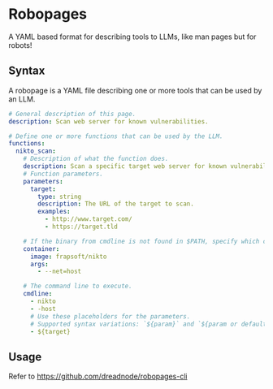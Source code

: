# Robopages

A YAML based format for describing tools to LLMs, like man pages but for robots!

## Syntax

A robopage is a YAML file describing one or more tools that can be used by an LLM.

```yaml
# General description of this page.
description: Scan web server for known vulnerabilities.

# Define one or more functions that can be used by the LLM.
functions:
  nikto_scan:
    # Description of what the function does.
    description: Scan a specific target web server for known vulnerabilities.
    # Function parameters.
    parameters:
      target:
        type: string
        description: The URL of the target to scan.
        examples:
          - http://www.target.com/
          - https://target.tld

    # If the binary from cmdline is not found in $PATH, specify which container to pull and run it with.
    container:
      image: frapsoft/nikto
      args:
        - --net=host

    # The command line to execute.
    cmdline:
      - nikto
      - -host
      # Use these placeholders for the parameters.
      # Supported syntax variations: `${param}` and `${param or default_value}`
      - ${target}
```

## Usage

Refer to https://github.com/dreadnode/robopages-cli

